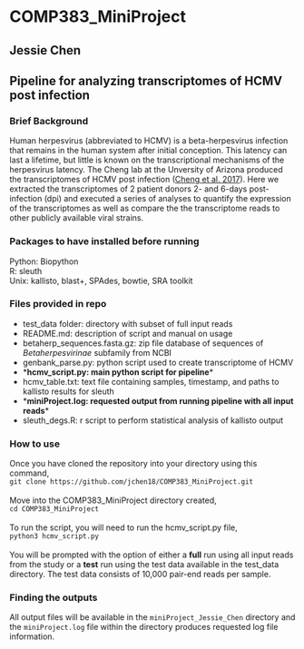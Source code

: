 # COMP383_MiniProject
## Jessie Chen

##  Pipeline for analyzing transcriptomes of HCMV post infection
### Brief Background
Human herpesvirus (abbreviated to HCMV) is a beta-herpesvirus infection that remains in the human system after initial conception. This latency can last a lifetime, but little is known on the transcriptional mechanisms of the herpesvirus latency. The Cheng lab at the Unversity of Arizona produced the transcriptomes of HCMV post infection ([Cheng et al. 2017](https://pubmed.ncbi.nlm.nih.gov/29158406/)). Here we extracted the transcriptomes of 2 patient donors 2- and 6-days post-infection (dpi) and executed a series of analyses to quantify the expression of the transcriptomes as well as compare the the transcriptome reads to other publicly available viral strains. 

### Packages to have installed before running
Python: Biopython
<br>
R: sleuth
<br>
Unix: kallisto, blast+, SPAdes, bowtie, SRA toolkit

### Files provided in repo
- test_data folder: directory with subset of full input reads
- README.md: description of script and manual on usage
- betaherp_sequences.fasta.gz: zip file database of sequences of *Betaherpesvirinae* subfamily from NCBI 
- genbank_parse.py: python script used to create transcriptome of HCMV
- \***hcmv_script.py: main python script for pipeline***
- hcmv_table.txt: text file containing samples, timestamp, and paths to kallisto results for sleuth
- \***miniProject.log: requested output from running pipeline with all input reads***
- sleuth_degs.R: r script to perform statistical analysis of kallisto output

### How to use
Once you have cloned the repository into your directory using this command,
<br>
`git clone https://github.com/jchen18/COMP383_MiniProject.git`
<br>
<br>
Move into the COMP383_MiniProject directory created,
<br>
`cd COMP383_MiniProject`
<br>
<br>
To run the script, you will need to run the hcmv_script.py file, 
<br>
`python3 hcmv_script.py`
<br>
<br>
You will be prompted with the option of either a **full** run using all input reads from the study or a **test** run using the test data available in the test_data directory. The test data consists of 10,000 pair-end reads per sample. 

### Finding the outputs
All output files will be available in the `miniProject_Jessie_Chen` directory and the `miniProject.log` file within the directory produces requested log file information.
